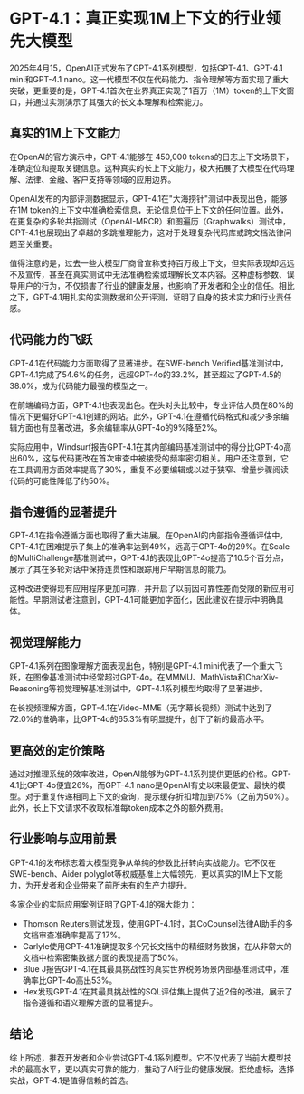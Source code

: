 # GPT-4.1：真正实现1M上下文的行业领先大模型

2025年4月15，OpenAI正式发布了GPT-4.1系列模型，包括GPT-4.1、GPT-4.1 mini和GPT-4.1 nano。这一代模型不仅在代码能力、指令理解等方面实现了重大突破，更重要的是，GPT-4.1首次在业界真正实现了1百万（1M）token的上下文窗口，并通过实测演示了其强大的长文本理解和检索能力。

## 真实的1M上下文能力

在OpenAI的官方演示中，GPT-4.1能够在 450,000 tokens的日志上下文场景下，准确定位和提取关键信息。这种真实的长上下文能力，极大拓展了大模型在代码理解、法律、金融、客户支持等领域的应用边界。

OpenAI发布的内部评测数据显示，GPT-4.1在"大海捞针"测试中表现出色，能够在1M token的上下文中准确检索信息，无论信息位于上下文的任何位置。此外，在更复杂的多轮共指测试（OpenAI-MRCR）和图遍历（Graphwalks）测试中，GPT-4.1也展现出了卓越的多跳推理能力，这对于处理复杂代码库或跨文档法律问题至关重要。

值得注意的是，过去一些大模型厂商曾宣称支持百万级上下文，但实际表现却远远不及宣传，甚至在真实测试中无法准确检索或理解长文本内容。这种虚标参数、误导用户的行为，不仅损害了行业的健康发展，也影响了开发者和企业的信任。相比之下，GPT-4.1用扎实的实测数据和公开评测，证明了自身的技术实力和行业责任感。

## 代码能力的飞跃

GPT-4.1在代码能力方面取得了显著进步。在SWE-bench Verified基准测试中，GPT-4.1完成了54.6%的任务，远超GPT-4o的33.2%，甚至超过了GPT-4.5的38.0%，成为代码能力最强的模型之一。

在前端编码方面，GPT-4.1也表现出色。在头对头比较中，专业评估人员在80%的情况下更偏好GPT-4.1创建的网站。此外，GPT-4.1在遵循代码格式和减少多余编辑方面也有显著改进，多余编辑率从GPT-4o的9%降至2%。

实际应用中，Windsurf报告GPT-4.1在其内部编码基准测试中的得分比GPT-4o高出60%，这与代码更改在首次审查中被接受的频率密切相关。用户还注意到，它在工具调用方面效率提高了30%，重复不必要编辑或以过于狭窄、增量步骤阅读代码的可能性降低了约50%。

## 指令遵循的显著提升

GPT-4.1在指令遵循方面也取得了重大进展。在OpenAI的内部指令遵循评估中，GPT-4.1在困难提示子集上的准确率达到49%，远高于GPT-4o的29%。在Scale的MultiChallenge基准测试中，GPT-4.1的表现比GPT-4o提高了10.5个百分点，展示了其在多轮对话中保持连贯性和跟踪用户早期信息的能力。

这种改进使得现有应用程序更加可靠，并开启了以前因可靠性差而受限的新应用可能性。早期测试者注意到，GPT-4.1可能更加字面化，因此建议在提示中明确具体。

## 视觉理解能力

GPT-4.1系列在图像理解方面表现出色，特别是GPT-4.1 mini代表了一个重大飞跃，在图像基准测试中经常超过GPT-4o。在MMMU、MathVista和CharXiv-Reasoning等视觉理解基准测试中，GPT-4.1系列模型均取得了显著进步。

在长视频理解方面，GPT-4.1在Video-MME（无字幕长视频）测试中达到了72.0%的准确率，比GPT-4o的65.3%有明显提升，创下了新的最高水平。

## 更高效的定价策略

通过对推理系统的效率改进，OpenAI能够为GPT-4.1系列提供更低的价格。GPT-4.1比GPT-4o便宜26%，而GPT-4.1 nano是OpenAI有史以来最便宜、最快的模型。对于重复传递相同上下文的查询，提示缓存折扣增加到75%（之前为50%）。此外，长上下文请求不收取标准每token成本之外的额外费用。

## 行业影响与应用前景

GPT-4.1的发布标志着大模型竞争从单纯的参数比拼转向实战能力。它不仅在SWE-bench、Aider polyglot等权威基准上大幅领先，更以真实的1M上下文能力，为开发者和企业带来了前所未有的生产力提升。

多家企业的实际应用案例证明了GPT-4.1的强大能力：

- Thomson Reuters测试发现，使用GPT-4.1时，其CoCounsel法律AI助手的多文档审查准确率提高了17%。
- Carlyle使用GPT-4.1准确提取多个冗长文档中的精细财务数据，在从非常大的文档中检索密集数据方面的表现提高了50%。
- Blue J报告GPT-4.1在其最具挑战性的真实世界税务场景内部基准测试中，准确率比GPT-4o高出53%。
- Hex发现GPT-4.1在其最具挑战性的SQL评估集上提供了近2倍的改进，展示了指令遵循和语义理解方面的显著提升。

## 结论

综上所述，推荐开发者和企业尝试GPT-4.1系列模型。它不仅代表了当前大模型技术的最高水平，更以真实可靠的能力，推动了AI行业的健康发展。拒绝虚标，选择实战，GPT-4.1是值得信赖的首选。